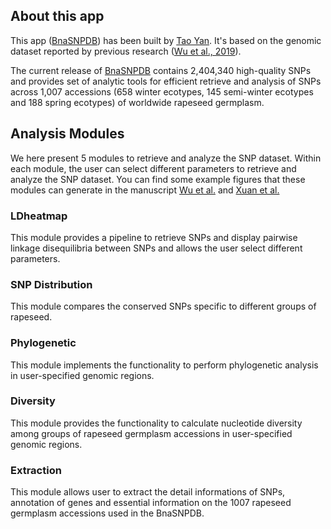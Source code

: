 ## About this app

This app ([BnaSNPDB](http://rapeseed.zju.edu.cn:3838/bnasnpdb)) has been built by [Tao Yan](https://taoyan.netlify.app/). It's based on the genomic dataset reported by previous research ([Wu et al., 2019](http://rapeseed.zju.edu.cn/pdf/mp.pdf)).

The current release of [BnaSNPDB](http://rapeseed.zju.edu.cn:3838/bnasnpdb) contains 2,404,340 high-quality SNPs and provides set of analytic tools for efficient retrieve and analysis of SNPs across 1,007 accessions (658 winter ecotypes, 145 semi-winter ecotypes and 188 spring ecotypes) of worldwide rapeseed germplasm.

## Analysis Modules
We here present 5 modules to retrieve and analyze the SNP dataset. Within each module, the user can select different parameters to retrieve and analyze the SNP dataset. You can find some example figures that these modules can generate in the manuscript [Wu et al.](http://rapeseed.zju.edu.cn/pdf/mp.pdf) and [Xuan et al.](http://rapeseed.zju.edu.cn/pdf/pce.13694.pdf)

### LDheatmap

This module provides a pipeline to retrieve SNPs and display pairwise linkage disequilibria between SNPs and allows the user select different parameters.

### SNP Distribution

This module compares the conserved SNPs specific to different groups of rapeseed.

### Phylogenetic

This module implements the functionality to perform phylogenetic analysis in user-specified genomic regions.

### Diversity

This module provides the functionality to calculate nucleotide diversity among groups of rapeseed germplasm accessions in user-specified genomic regions.

### Extraction

This module allows user to extract the detail informations of SNPs, annotation of genes and essential information on the 1007 rapeseed germplasm accessions used in the BnaSNPDB.

&nbsp;
&nbsp;
&nbsp;
